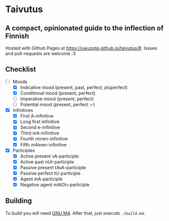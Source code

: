 # Taivutus
## A compact, opinionated guide to the inflection of Finnish

Hosted with Github Pages at <https://uwuzote.github.io/taivutus/#>.
Issues and pull-requests are welcome :3

## Checklist
- [ ] Moods
  - [x] Indicative mood (present, past, perfect, pluperfect)
  - [x] Conditional mood (present, perfect)
  - [ ] Imperative mood (present, perfect)
  - [ ] Potential mood (present, perfect ✓)
- [x] Infinitives
  - [x] First A-infinitive
  - [x] Long first infinitive
  - [x] Second e-infinitive
  - [x] Third mA-infinitive
  - [x] Fourth minen-infinitive
  - [x] Fifth mAinen-infinitive
- [x] Participles
  - [x] Active present vA-participle
  - [x] Active past nUt-participle
  - [x] Passive present tAvA-participle
  - [x] Passive perfect tU-participle
  - [x] Agent mA-participle
  - [x] Negative agent mAtOn-participle

## Building
To build you will need [GNU M4](https://www.gnu.org/software/m4/m4.html).
After that, just execute `./build.m4`.
